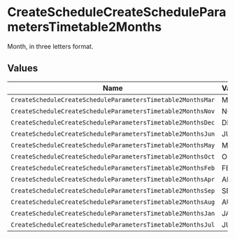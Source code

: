 # CreateScheduleCreateScheduleParametersTimetable2Months

Month, in three letters format.


## Values

| Name                                                        | Value                                                       |
| ----------------------------------------------------------- | ----------------------------------------------------------- |
| `CreateScheduleCreateScheduleParametersTimetable2MonthsMar` | MAR                                                         |
| `CreateScheduleCreateScheduleParametersTimetable2MonthsNov` | NOV                                                         |
| `CreateScheduleCreateScheduleParametersTimetable2MonthsDec` | DEC                                                         |
| `CreateScheduleCreateScheduleParametersTimetable2MonthsJun` | JUN                                                         |
| `CreateScheduleCreateScheduleParametersTimetable2MonthsMay` | MAY                                                         |
| `CreateScheduleCreateScheduleParametersTimetable2MonthsOct` | OCT                                                         |
| `CreateScheduleCreateScheduleParametersTimetable2MonthsFeb` | FEB                                                         |
| `CreateScheduleCreateScheduleParametersTimetable2MonthsApr` | APR                                                         |
| `CreateScheduleCreateScheduleParametersTimetable2MonthsSep` | SEP                                                         |
| `CreateScheduleCreateScheduleParametersTimetable2MonthsAug` | AUG                                                         |
| `CreateScheduleCreateScheduleParametersTimetable2MonthsJan` | JAN                                                         |
| `CreateScheduleCreateScheduleParametersTimetable2MonthsJul` | JUL                                                         |